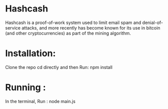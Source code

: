 # Hashcash
Hashcash is a proof-of-work system used to limit email spam and denial-of-service attacks, and more recently has become known for its use in bitcoin (and other cryptocurrencies) as part of the mining algorithm.

Installation:
===
Clone the repo cd directly and then
Run: npm install

Running :
===
In the terminal,
Run : node main.js

